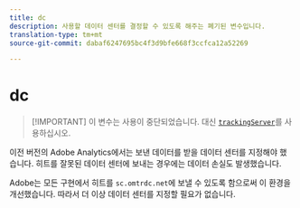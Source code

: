 ```yaml
---
title: dc
description: 사용할 데이터 센터를 결정할 수 있도록 해주는 폐기된 변수입니다.
translation-type: tm+mt
source-git-commit: dabaf6247695bc4f3d9bfe668f3ccfca12a52269

---
```



# dc

>[!IMPORTANT] 이 변수는 사용이 중단되었습니다. 대신 [`trackingServer`](trackingserver.md)를 사용하십시오.

이전 버전의 Adobe Analytics에서는 보낸 데이터를 받을 데이터 센터를 지정해야 했습니다. 히트를 잘못된 데이터 센터에 보내는 경우에는 데이터 손실도 발생했습니다.

Adobe는 모든 구현에서 히트를 `sc.omtrdc.net`에 보낼 수 있도록 함으로써 이 환경을 개선했습니다. 따라서 더 이상 데이터 센터를 지정할 필요가 없습니다.
